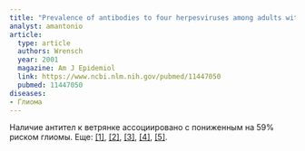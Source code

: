 ```yaml
---
title: "Prevalence of antibodies to four herpesviruses among adults with glioma and controls"
analyst: amantonio
article:
  type: article
  authors: Wrensch
  year: 2001
  magazine: Am J Epidemiol
  link: https://www.ncbi.nlm.nih.gov/pubmed/11447050
  pubmed: 11447050
diseases:
- Глиома
---
```


Наличие антител к ветрянке ассоциировано с пониженным на 59% риском глиомы. Еще: [[1]](https://www.ncbi.nlm.nih.gov/pubmed/15870157), [[2]](https://www.ncbi.nlm.nih.gov/pmc/articles/PMC3146711/), [[3]](https://www.ncbi.nlm.nih.gov/pmc/articles/PMC3951480/), [[4]](https://www.ncbi.nlm.nih.gov/pubmed/9098174), [[5]](http://www.oapublishinglondon.com/article/1371).
